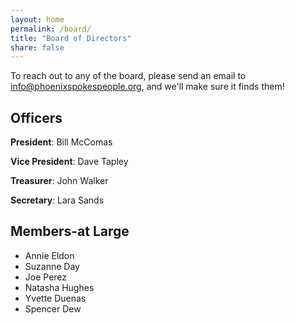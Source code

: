 ```yaml
---
layout: home
permalink: /board/
title: "Board of Directors"
share: false
---
```


To reach out to any of the board, please send an email to [info@phoenixspokespeople.org](mailto:info@phoenixspokespeople.org), and we'll make sure it finds them!

## Officers

**President**: Bill McComas

**Vice President**: Dave Tapley

**Treasurer**: John Walker

**Secretary**: Lara Sands

## Members-at Large

* Annie Eldon
* Suzanne Day
* Joe Perez
* Natasha Hughes
* Yvette Duenas
* Spencer Dew
